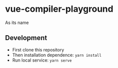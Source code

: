 # vue-compiler-playground

As its name

## Development

* First clone this repository
* Then installation dependence: `yarn install`
* Run local service: `yarn serve`

